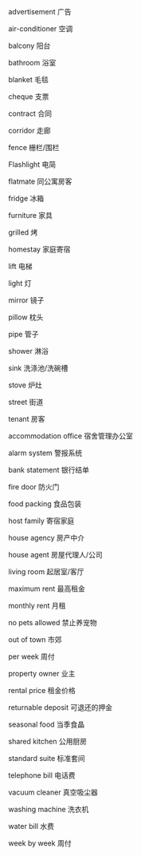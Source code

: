 advertisement         广告

air-conditioner       空调

balcony               阳台

bathroom              浴室

blanket               毛毯

cheque                支票

contract              合同

corridor              走廊

fence                 栅栏/围栏

Flashlight            电简

flatmate              同公寓房客

fridge                冰箱

furniture             家具

grilled               烤

homestay              家庭寄宿

lift                  电梯

light                 灯

mirror                镜子

pillow                枕头

pipe                  管子

shower                淋浴

sink                  洗涤池/洗碗槽

stove                 炉灶

street                街道

tenant                房客

accommodation office  宿舍管理办公室

alarm system          警报系统

bank statement        银行结单

fire door             防火门

food packing          食品包装

host family           寄宿家庭

house agency          房产中介

house agent           房屋代理人/公司

living room           起居室/客厅

maximum rent          最高租金

monthly rent          月租

no pets allowed       禁止养宠物

out of town           市郊

per week              周付

property owner        业主

rental price          租金价格

returnable deposit    可退还的押金

seasonal food         当季食晶

shared kitchen        公用厨房

standard suite        标准套间

telephone bill        电话费

vacuum cleaner        真空吸尘器

washing machine       洗衣机

water bill            水费

week by week          周付

